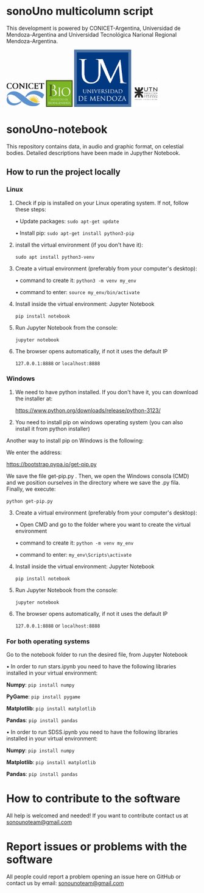 # sonoUno multicolumn script

This development is powered by CONICET-Argentina, Universidad de Mendoza-Argentina and Universidad Tecnológica Narional Regional Mendoza-Argentina.

<Img src="logos/logo_conicet.png" width="100"> <Img src="logos/ibio.jpeg" width="70"> <Img src="logos/logo_um.png" width="150"> <Img src="logos/logoUTN-comprimido.jpeg" width="70">

# sonoUno-notebook

This repository contains data, in audio and graphic format, on celestial bodies. Detailed descriptions have been made in Jupyther Notebook.

## How to run the project locally

### Linux

1. Check if pip is installed on your Linux operating system. If not, follow these steps:

    • Update packages:
    ``` sudo apt-get update ```

    • Install pip:
    ``` sudo apt-get install python3-pip ```

2. install the virtual environment (if you don't have it):

    ``` sudo apt install python3-venv ```

3. Create a virtual environment (preferably from your computer's desktop):

    • command to create it:
    ``` python3 -m venv my_env ```

    • command to enter:
    ``` source my_env/bin/activate ```

4. Install inside the virtual environment: Jupyter Notebook

    ``` pip install notebook ```

5. Run Jupyter Notebook from the console:

    ``` jupyter notebook ```

6. The browser opens automatically, if not it uses the default IP 

    ``` 127.0.0.1:8888 ``` or ``` localhost:8888 ```

### Windows

1. We need to have python installed. If you don't have it, you can download the installer at:

    https://www.python.org/downloads/release/python-3123/

2. You need to install pip on windows operating system (you can also install it from python installer)

Another way to install pip on Windows is the following:

We enter the address: 

https://bootstrap.pypa.io/get-pip.py

We save the file get-pip.py . Then, we open the Windows consola (CMD) and we position ourselves in the directory where we save the .py fila. Finally, we execute:

```python get-pip.py```

3. Create a virtual environment (preferably from your computer's desktop):

    • Open CMD and go to the folder where you want to create the virtual environment

    • command to create it:
    ``` python -m venv my_env ```

    • command to enter:
    ``` my_env\Scripts\activate ```

4. Install inside the virtual environment: Jupyter Notebook

    ``` pip install notebook ```

5. Run Jupyter Notebook from the console:

    ``` jupyter notebook ```

6. The browser opens automatically, if not it uses the default IP 

    ```127.0.0.1:8888``` or ```localhost:8888```

### For both operating systems

Go to the notebook folder to run the desired file, from Jupyter Notebook

• In order to run stars.ipynb you need to have the following libraries installed in your virtual environment:

**Numpy**: ```pip install numpy```

**PyGame**: ```pip install pygame```

**Matplotlib**: ```pip install matplotlib```

**Pandas**: ```pip install pandas```

• In order to run SDSS.ipynb you need to have the following libraries installed in your virtual environment:

**Numpy**: ```pip install numpy```

**Matplotlib**: ```pip install matplotlib```

**Pandas**: ```pip install pandas```

# How to contribute to the software 

All help is welcomed and needed!
If you want to contribute contact us at sonounoteam@gmail.com

# Report issues or problems with the software

All people could report a problem opening an issue here on GitHub or contact us by email: sonounoteam@gmail.com
